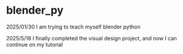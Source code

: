 # blender_py

2025/01/30
I am trying to teach myself blender python

2025/5/18
I finally completed the visual design project, and now I can continue on my tutorial
